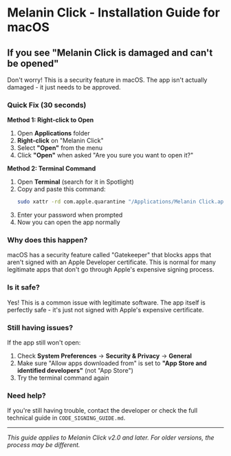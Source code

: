 # Melanin Click - Installation Guide for macOS

## If you see "Melanin Click is damaged and can't be opened"

Don't worry! This is a security feature in macOS. The app isn't actually damaged - it just needs to be approved.

### Quick Fix (30 seconds)

**Method 1: Right-click to Open**
1. Open **Applications** folder
2. **Right-click** on "Melanin Click" 
3. Select **"Open"** from the menu
4. Click **"Open"** when asked "Are you sure you want to open it?"

**Method 2: Terminal Command**
1. Open **Terminal** (search for it in Spotlight)
2. Copy and paste this command:
   ```bash
   sudo xattr -rd com.apple.quarantine "/Applications/Melanin Click.app"
   ```
3. Enter your password when prompted
4. Now you can open the app normally

### Why does this happen?

macOS has a security feature called "Gatekeeper" that blocks apps that aren't signed with an Apple Developer certificate. This is normal for many legitimate apps that don't go through Apple's expensive signing process.

### Is it safe?

Yes! This is a common issue with legitimate software. The app itself is perfectly safe - it's just not signed with Apple's expensive certificate.

### Still having issues?

If the app still won't open:

1. Check **System Preferences** → **Security & Privacy** → **General**
2. Make sure "Allow apps downloaded from" is set to **"App Store and identified developers"** (not "App Store")
3. Try the terminal command again

### Need help?

If you're still having trouble, contact the developer or check the full technical guide in `CODE_SIGNING_GUIDE.md`.

---

*This guide applies to Melanin Click v2.0 and later. For older versions, the process may be different.* 